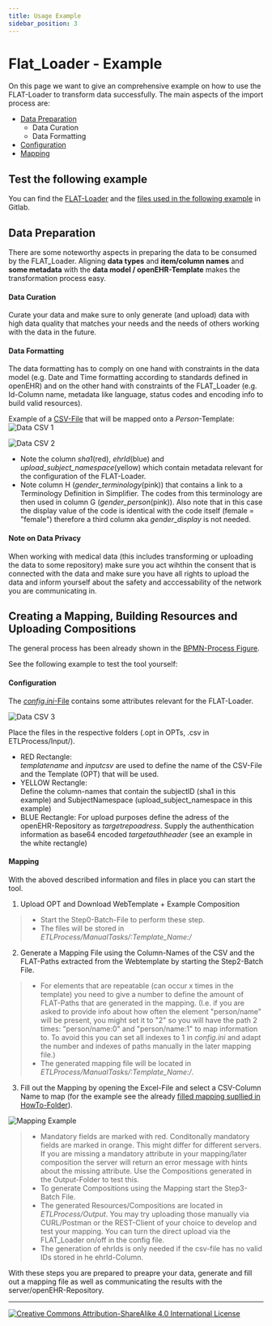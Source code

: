 ```yaml
---
title: Usage Example
sidebar_position: 3
---
```


# Flat_Loader - Example
On this page we want to give an comprehensive example on how to use the FLAT-Loader to transform data successfully. The main aspects of the import process are:

- [Data Preparation](#data-preparation)
  - Data Curation
  - Data Formatting
- [Configuration](#configuration)
- [Mapping](#mapping)

## Test the following example
You can find the [FLAT-Loader](https://gitlab.gwdg.de/medinfpub/openehr_flat_loader) and the [files used in the following example](https://gitlab.gwdg.de/medinfpub/openehr_flat_loader/-/tree/master/HowTo/FLAT_Loader_Testcase_Person) in Gitlab.

## Data Preparation
There are some noteworthy aspects in preparing the data to be consumed by the FLAT_Loader. Aligning **data types** and **item/column names** and **some metadata** with the **data model / openEHR-Template** makes the transformation process easy.

#### Data Curation
Curate your data and make sure to only generate (and upload) data with high data quality that matches your needs and the needs of others working with the data in the future.

#### Data Formatting
The data formatting has to comply on one hand with constraints in the data model (e.g. Date and Time formatting according to standards defined in openEHR) and on the other hand with constraints of the FLAT_Loader (e.g. Id-Column name, metadata like language, status codes and encoding info to build valid resources). 

Example of a [CSV-File](https://gitlab.gwdg.de/medinfpub/openehr_flat_loader/-/blob/master/HowTo/FLAT_Loader_Testcase_Person/Input/CSV/ucc_score_person_utf8_updated.csv) that will be mapped onto a _Person_-Template:
![Data CSV 1](/img/data_csv_1.jpg)

![Data CSV 2](/img/data_csv_2.jpg)

- Note the column _sha1_(red), _ehrId_(blue) and _upload_subject_namespace_(yellow) which contain metadata relevant for the configuration of the FLAT-Loader.
- Note column H (_gender_terminology_(pink)) that contains a link to a Terminology Definition in Simplifier. The codes from this terminology are then used in column G (_gender_person_(pink)). Also note that in this case the display value of the code is identical with the code itself (female = "female") therefore a third column aka _gender_display_ is not needed.

#### Note on Data Privacy
When working with medical data (this includes transforming or uploading the data to some repository) make sure you act wihthin the consent that is connected with the data and make sure you have all rights to upload the data and inform yourself about the safety and acccessability of the network you are communicating in.

## Creating a Mapping, Building Resources and Uploading Compositions
The general process has been already shown in the [BPMN-Process Figure](../flat_loader.md#tool-usage-steps). 

See the following example to test the tool yourself:

#### Configuration
The [_config.ini_-File](https://gitlab.gwdg.de/medinfpub/openehr_flat_loader/-/blob/master/HowTo/FLAT_Loader_Testcase_Person/config.ini) contains some attributes relevant for the FLAT-Loader.

![Data CSV 3](/img/config-ini.jpg)

Place the files in the respective folders (.opt in OPTs, .csv in ETLProcess/Input/).
- RED Rectangle:  
_templatename_ and _inputcsv_ are used to define the name of the CSV-File and the Template (OPT) that will be used.
- YELLOW Rectangle:  
Define the column-names that contain the subjectID (sha1 in this example) and SubjectNamespace (upload_subject_namespace in this example)
- BLUE Rectangle:
For upload purposes define the adress of the openEHR-Repository as _targetrepoadress_. Supply the authenthication information as base64 encoded _targetauthheader_ (see an example in the white rectangle)

#### Mapping
With the aboved described information and files in place you can start the tool.

1. Upload OPT and Download WebTemplate + Example Composition
>  - Start the Step0-Batch-File to perform these step.
>  - The files will be stored in _ETLProcess/ManualTasks/:Template_Name:/_
2. Generate a Mapping File using the Column-Names of the CSV and the FLAT-Paths extracted from the Webtemplate by starting the Step2-Batch File.
>  - For elements that are repeatable (can occur x times in the template) you need to give a number to define the amount of FLAT-Paths that are generated in the mapping. 
  (I.e. if you are asked to provide info about how often the element "person/name" will be present, you might set it to "2" so you will have the path 2 times: "person/name:0" and "person/name:1" to map information to. To avoid this you can set all indexes to 1 in _config.ini_ and adapt the number and indexes of paths manually in the later mapping file.)
  > - The generated mapping file will be located in _ETLProcess/ManualTasks/:Template_Name:/_.
3. Fill out the Mapping by opening the Excel-File and select a CSV-Column Name to map (for the example see the already [filled mapping supllied in HowTo-Folder](https://gitlab.gwdg.de/medinfpub/openehr_flat_loader/-/blob/master/HowTo/FLAT_Loader_Testcase_Person/ManualTasks/Person_MAPPING.xlsx)).

![Mapping Example](/img/mapping_example.jpg)

> - Mandatory fields are marked with red. Conditonally mandatory fields are marked in orange. This might differ for different servers. If you are missing a mandatory attribute in your mapping/later composition the server will return an error message with hints about the missing attribute. Use the Compositions generated in the Output-Folder to test this.
> - To generate Compositions using the Mapping start the Step3-Batch File.
> - The generated Resources/Compositions are located in _ETLProcess/Output_. You may try uploading those manually via CURL/Postman or the REST-Client of your choice to develop and test your mapping. You can turn the direct upload via the FLAT_Loader on/off in the config file.
> - The generation of ehrIds is only needed if the csv-file has no valid IDs stored in he ehrId-Column.

With these steps you are prepared to preapre your data, generate and fill out a mapping file as well as communicating the results with the server/openEHR-Repository.

---
[![Creative Commons Attribution-ShareAlike 4.0 International License](https://i.creativecommons.org/l/by-sa/4.0/88x31.png "Creative Commons Attribution-ShareAlike 4.0 International License")](http://creativecommons.org/licenses/by-sa/4.0/)